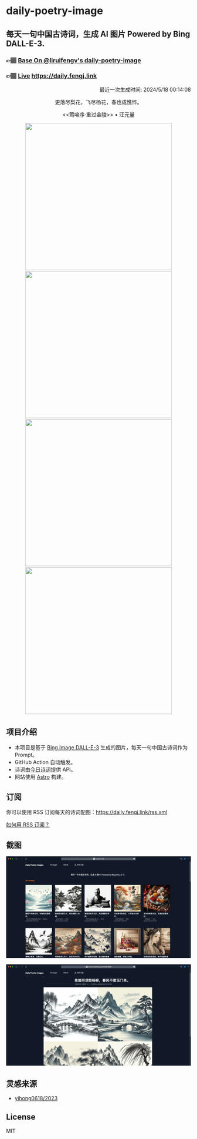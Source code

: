 
# daily-poetry-image

## 每天一句中国古诗词，生成 AI 图片 Powered by Bing DALL-E-3.

### 👉🏽 [Base On @liruifengv's daily-poetry-image](https://github.com/liruifengv/daily-poetry-image)

### 👉🏽 [Live](https://daily.fengj.link) https://daily.fengj.link

<p align="right">
  最近一次生成时间: 2024/5/18 00:14:08
</p>
<p align="center">
更落尽梨花，飞尽杨花，春也成憔悴。
</p>
<p align="center">
<<莺啼序·重过金陵>> • 汪元量
</p>
<p align="center">
<img src="https://tse2.mm.bing.net/th/id/OIG2.nD2py3ARcher0iibMZTl" height="400" width="400" />
<img src="https://tse1.mm.bing.net/th/id/OIG2.q1IsrFQt_AD8.YIIzIII" height="400" width="400" />
<img src="https://tse1.mm.bing.net/th/id/OIG2.qi.1Y79LsjpD4lsXPRg6" height="400" width="400" />
<img src="https://tse3.mm.bing.net/th/id/OIG2.OwdgnYtTVtL9tAaDruoz" height="400" width="400" />
</p>

## 项目介绍

-   本项目是基于 [Bing Image DALL-E-3](https://www.bing.com/images/create) 生成的图片，每天一句中国古诗词作为 Prompt。
-   GitHub Action 自动触发。
-   诗词由[今日诗词](https://www.jinrishici.com/)提供 API。
-   网站使用 [Astro](https://astro.build) 构建。

## 订阅

你可以使用 RSS 订阅每天的诗词配图：https://daily.fengj.link/rss.xml

[如何用 RSS 订阅？](https://zhuanlan.zhihu.com/p/55026716)

## 截图

![图片列表](./screenshots/Snipaste_2023-12-28_21-00-26.png)

![图片详情](./screenshots/Snipaste_2023-12-28_21-00-53.png)

## 灵感来源

-   [yihong0618/2023](https://github.com/yihong0618/2023)

## License

MIT

